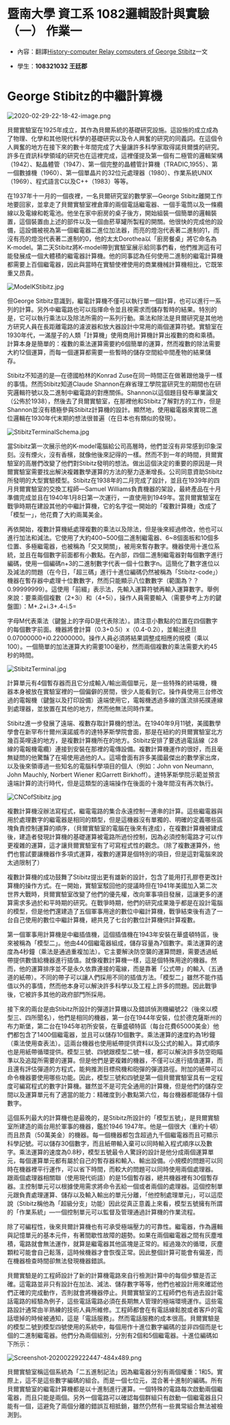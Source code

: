 # 暨南大學 資工系 1082邏輯設計與實驗（一） 作業一

* 內容：翻譯[History-computer Relay computers of George Stibitz](https://history-computer.com/ModernComputer/Relays/Stibitz.html)一文

* 學生：**108321032 王廷郡**

# George Stibitz的中繼計算機

![2020-02-29-22-18-42-image.png](/home/snsd0805/Documents/logicDesign/github文章資料/src/2020-02-29-22-18-42-image.png)

貝爾實驗室在1925年成立，其作為貝爾系統的基礎研究設施。這設施的成立成為了物理、化學和其他現代科學的基礎研究以及令人興奮的研究的同義詞。在這個令人興奮的地方在接下來的數十年間完成了大量讓許多科學家取得諾貝爾獎的研究。許多在資訊科學領域的研究也在這裡完成，這裡僅提及第一個有二極管的邏輯架構（1942）、點晶體管（1947）、第一個完整的晶體管計算機（TRADIC,1955）、第一個數據機（1960）、第一個單晶片的32位元處理器（1980）、作業系統UNIX（1969）、程式語言C以及C++（1983）等等。

在1937年十一月的一個夜裡，一名貝爾研究室的數學家—George Stibitz離開工作地要回家，並拿走了貝爾實驗室裡倉庫的兩個電話繼電器、一個手電筒以及一條纜線以及電線和乾電池。他坐在家中廚房的桌子後方，開始組裝一個簡單的邏輯裝置，這個裝置由上述的部件以及一個由菸草罐所製程的開關。他很快的完成他的設備，這設備被視為第一個繼電器二進位加法器，而亮的燈泡代表著二進制的1，而沒有亮的燈泡代表著二進制的0，他的太太Dorothea以「廚房餐桌」將它命名為K-model。第二天Stibitz將K-model帶到實驗室展示給同事們看，他們推測這有可能發展成一個大體積的繼電器計算機。他的同事認為任何使用二進制的繼電計算機都需要上百個繼電器，因此與當時在實驗使裡使用的商業機械計算機相比，它既笨重又昂貴。

![ModelKStibitz.jpg](/home/snsd0805/Documents/logicDesign/github文章資料/src/ModelKStibitz.jpg)

但George Sitbitz意識到，繼電計算機不僅可以執行單一個計算，也可以進行一系列的計算。另外中繼電路也可以指揮命令並且視需求而儲存暫時的結果。特別的是，它可以執行乘法以及除法所需的一系列行動。乘法和除法是貝爾研究是其他地方研究人員在長距離電路的濾波器和放大器設計中常用的兩個運算符號。實驗室在1930年代，一滿屋子的人類「計算機」使用商用計算機計算出複數的商和乘積。計算本身是簡單的：複數的乘法運算需要約6個簡單的運算，然而複數的除法需要大約12個運算，而每一個運算都需要一些暫時的儲存空間給中間產物的結果儲存。

Stibitz不知道的是—在德國柏林的Konrad Zuse在同一時間正在做著跟他幾乎一樣的事情。然而Stibitz知道Claude Shannon在麻省理工學院當研究生的期間也在研究邏輯符號以及二進制中繼電路的對應關係。Shannon以這個題目發布畢業論文（公佈於1938），然後去了貝爾實驗室，在那裡他和Stibitz了解對方的工作，但是Shannon並沒有積極參與Stibitz計算機的設計。顯然地，使用繼電器來實現二進位邏輯在1930年代末期的想法很普遍（在日本也有類似的發現）。

![StibitzTerminalSchema.jpg](/home/snsd0805/Documents/logicDesign/github文章資料/src/StibitzTerminalSchema.jpg)

當Stibitz第一次展示他的K-model電腦給公司高層時，他們並沒有非常感到印象深刻。沒有煙火，沒有香檳，就像他後來記得的一樣。然而不到一年的時間，貝爾實驗室的高層們改變了他們對Stibitz發明的想法。做出這個決定的重要的原因是—貝爾實驗室需要找出解決複雜數學運算的方法的壓力逐漸增長。公司同意資助Stibitz所發明的大型實驗模型。Stibitz在1938年的二月完成了設計，並且在1939年的四月貝爾實驗室的交換工程師—Samuel Williams負責機器的架設，最終產品在十月準備完成並且在1940年1月8日第一次運行，一直使用到1949年。當貝爾實驗室在戰爭時期在建設其他的中繼計算機，它的名字從一開始的「複數計算機」改成了「模型一」，他花費了大約兩萬美金。

再依開始，複數計算機紙處理複數的乘法以及除法，但是後來經過修改，他也可以進行加法和減法。它使用了大約400~500個二進制繼電器、6~8個面板和10個多位置、多極繼電器，也被稱為「交叉開關」，被用來暫存數字。機器使用十進位系統，並且在每個數字前面都有小數點。在內部，四個二進制繼電器對每個數字進行編碼，使用一個編碼n+3的二進制數字代表一個十位數字n。這簡化了數字進位以及減法的問題（在今日，「超三碼」進行十進位編碼仍然被稱為「Stibitz-code」）機器在暫存器中處理十位數數字，然而只能顯示八位數數字（範圍為？？0.99999999）。這使用「前綴」表示法，先輸入運算符號再輸入運算數字。舉例來說：要乘兩個複數（2+3i）和（4+5i），操作人員需要輸入（需要參考上方的鍵盤圖）：M+.2+i.3+.4-i.5=

字母M代表乘法（鍵盤上的字母D是代表除法）。請注意小數點的位置在四個數字的每個數字前面。機器將會計算（0.3+0.5i）x（0.4-0.2i），並輸出達旦0.07000000+i0.22000000。操作人員必須將結果調整成相應的規模（乘以100）。一個簡單的加法運算大約需要100毫秒，然而兩個複數的乘法需要大約45秒的時間。

![StibitzTerminal.jpg](/home/snsd0805/Documents/logicDesign/github文章資料/src/StibitzTerminal.jpg)

計算單元有4個暫存器而且它分成輸入/輸出兩個單元，是一些特殊的終端機，機器本身被放在實驗室裡的一個偏僻的房間，很少人能看到它。操作員使用三台修改過的電報機（鍵盤以及打印設備）遠端使用它，電報機透過多線的匯流排拓撲連線到處理器，並放置在其他的地方，然而他無法同時作業。

Stibitz進一步發展了遠端、複數存取計算機的想法。在1940年9月11號，美國數學學會在新罕布什爾州漢諾威市的達特茅斯學院會面，那是在紐約的貝爾實驗室北方幾百英哩遠的地方，是複數計算機所在的地方。Stibitz安排了要透過電話線（28線的電報機電纜）連接到安裝在那裡的電傳設備。複數計算機運作的很好，而且毫無疑問的他驚豔了在場使用過他的人。這場會面有許多美國最傑出的數學家出席，以及後來領導過一些知名的電腦科學項目的個人（例如：John von Neumann, John Mauchly, Norbert Wiener 和Garrett Birkhoff）。達特茅斯學院示範並預言遠端計算的流行時代，但是這類型的遠端操作在後面的十幾年間沒有再次執行。

![CNCofStibitz.jpg](/home/snsd0805/Documents/logicDesign/github文章資料/src/CNCofStibitz.jpg)

複數計算機沒辦法寫程式，繼電電路的集合永遠控制一連串的計算。這些繼電器與用於處理數字的繼電器是相同的類型，但是這機器沒有單獨的、明確的定義哪些區塊負責控制運算的順序，（貝爾實驗室的電腦在後來有達成），在複數計算機被建成後，建造者發現計算機的基礎運算被電路所過份控制，因為必須控制電路才可以作更複雜的運算，這才讓貝爾實驗室有了可寫程式性的觀念。（除了複數運算外，他們也嘗試要讓機器作多項式運算，複數的運算是個特別的項目，但是這對電腦來說太過限制了）

複數計算機的成功鼓舞了Stibitz提出更有雄新的設計，包含了能用打孔膠卷更改計算機的操作方式。在一開始，實驗室駁回他的提議時但在1941年美國加入第二次世界大戰時，貝爾實驗室改變了他們的優先權，改向軍事項目發展，這讓更多的運算需求多過於和平時期的研究。在戰爭時期，他們的研究成果幾乎都是在設計電腦的模型，但是他們還建造了五個軍事用途的數位中繼計算機，戰爭結束後有造了一台自己使用的數位中繼計算機，總共見了七台的數位計算機供計算複數。

第一個軍事用計算機是中繼插值機，這個插值機在1943年安裝在華盛頓特區，後來被稱為「模型二」。他由440個繼電器組成，儲存容量為7個數字。乘法運算的速度為4秒鐘（乘法是通過重複加法）。它主要解決防空襲的運算問題，需要透過紙帶提供數值給機器進行插值。就像複數計算機一樣，這是個特殊用途的機器。然而，他的運算排序並不是永久依靠連接的電線，而是靠著「公式帶」的輸入（五通道的紙帶）。不同的帶子可以讓人們採用不同的插值方法。「模型二」雖然不能作插值以外的事情，然而他本身可以解決許多科學以及工程上許多的問題。因此戰爭後，它被許多其他的政府部門所採用。

接下來的兩台是由Stibitz所設計的彈道計算機以及錯誤偵測機編號22（後來以模型三、四所聞名），他們是相同的機器，第一台在1944年安裝，位於德克薩斯州的布力斯堡，第二台在1945年初所安裝，在華盛頓特區（每台花費65000美金）他們都包含了1400個繼電器，並且可以儲存10個數字。乘法運算的速度約為1秒鐘（乘法使用查表法）。這兩台機器也使用紙帶提供資料以及公式的輸入。算式順序也是用紙帶循環提供。模型三號、四號跟模型二號一樣，都可以解決許多防空砲瞄準以及追蹤所需要的運算。但是他們是更複雜的機器，不僅可以進行插值運算，而且還有評估彈道的方程式，能夠推測目標飛機和砲彈的彈道路徑。附加的紙帶可以命令機器要使用哪些功能。因此，模型三號和四號是第一個貝爾實驗室具有一定程度可編寫程式的數字計算機。雖然並不是可完全通用的計算機，但是他們的儲存空間以及運算單元有了適當的能力：精確度到小數點第六位，每台機器都能儲存十個數字。

這個系列最大的計算機也是最晚的，是Stibitz所設計的「模型五號」，是貝爾實驗室所建造的兩台用於軍事的機器，鑑於1946 1947年。他是一個很大（重約十頓）而且昂貴（50萬美金）的機器。每一個機器都包含超過九千個繼電器而且可顯示科學記號。可以儲存30個數字，而且紙帶輸入棄可以同時輸入程式順序以及數字。乘法運算的速度為0.8秒，模型五號最令人驚訝的設計是他分成兩個運算單元，每個運算單元都有屬於自己的暫存器和輸入、輸出設備。小規模的問題可以同時在機器裡平行運作，可以省下時間，而較大的問題可以同時使用兩個處理器。
跟兩個處理器相關聯（使用現代術語）的是15個暫存器，總共機器裡有30個暫存器。主控制單元可以根據使用需求將命令丟給一個或者兩個的處理器。這個控制單元跟負責處理運算、儲存以及輸入輸出的單元分離，「他控制處理單元」，可以這麼說（Stibitz稱他為「超級分支」功能）因此從真正意義上來看，模型五號擁有所謂的「作業系統」—一個控制單元可以監督及管理通過計算機的作業流程。

除了可編程性，後來貝爾計算機也有可承受極端壓力的可靠性。繼電器，作為邏輯與記憶單元的基本元件，有著間歇性故障的趨勢。如果在兩個繼電器之間有灰塵堆積，電路就會無法運作，就算是繼電器其他區塊是正常的。經過幾次的循環，灰塵顆粒可能會自己鬆落，這時候機器才會恢復正常。因此整個計算可能會有偏差，而在機器檢查時間卻無法發現機器錯誤。

貝爾實驗是的工程師設計了新的計算機電路來自行檢測計算中的每個步驟是否正確。這電路並非只有設計在加法、減法、儲存數字等等，他們也被設計用來確認他們正確的完成動作，否則就會將機器停止。貝爾實驗室的工程師們也有過去設計電話電路的經驗為例子，這些電話電路必須在長期無人管理的極端環境運作。這些電路設計通常由半熟練的技術人員所維修。工程師都會在有電話線鬆脫或者客戶的電話壞掉的時候被通知，這是「電話服務」。然而電話服務的成本很高。貝爾實驗是的模型二號到模型四號使用的系統中，每個用作十進位數字編碼的並非四個而是七個的二進制繼電器。他們分為兩個組別，分別有2個和5個繼電器。十進位編碼如下所示：

![Screenshot-20200229222447-484x489.png](/home/snsd0805/Documents/logicDesign/github文章資料/src/Screenshot-20200229222447-484x489.png)

貝爾實驗室稱這個系統為「二五進制記法」因為繼電器分別有兩個權重：1和5。實際上，這不是這些數字編碼的組合。而是一個七位元，混合著十進制的編碼。所有貝爾實驗室的繼電計算機都是以十進制進行運算。一個特殊的電路每次啟動兩個繼電器，而且只能是兩個。另外一個電路可以確認每個群組只有啟動一個繼電器且只能有一個，這避免了兩個分離的錯誤互相抵銷，雖然仍然有一些異常組合無法被檢測到。
